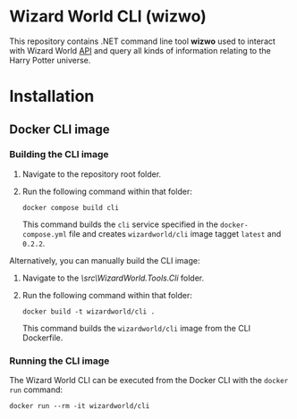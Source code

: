 # Wizard World CLI (wizwo)

This repository contains .NET command line tool **wizwo** used to interact with Wizard World [API](https://wizard-world-api.herokuapp.com/swagger/index.html) and query all kinds of information relating to the Harry Potter universe.

# Installation

## Docker CLI image

### Building the CLI image

1. Navigate to the repository root folder.
2. Run the following command within that folder:
    
    ```shell
    docker compose build cli
    ```
     
    This command builds the `cli` service specified in the `docker-compose.yml` file 
and creates `wizardworld/cli` image tagget `latest` and `0.2.2`.

Alternatively, you can manually build the CLI image:

1. Navigate to the *\src\WizardWorld.Tools.Cli* folder.
2. Run the following command within that folder:

    ```shell
    docker build -t wizardworld/cli .
    ```

    This command builds the `wizardworld/cli` image from the CLI Dockerfile.

### Running the CLI image

The Wizard World CLI can be executed from the Docker CLI with the `docker run` command:

```shell
docker run --rm -it wizardworld/cli
```



